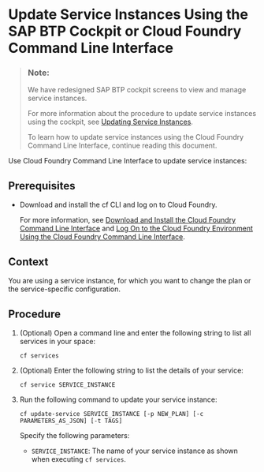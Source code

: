 <!-- loio54fe2e7250924b12916897727ea78d29 -->

# Update Service Instances Using the SAP BTP Cockpit or Cloud Foundry Command Line Interface

> ### Note:  
> We have redesigned SAP BTP cockpit screens to view and manage service instances.
> 
> For more information about the procedure to update service instances using the cockpit, see [Updating Service Instances](https://help.sap.com/viewer/09cc82baadc542a688176dce601398de/Cloud/en-US/002ae850a32244af85c8405fbcd7d9ab.html).
> 
> To learn how to update service instances using the Cloud Foundry Command Line Interface, continue reading this document.

Use Cloud Foundry Command Line Interface to update service instances:



<a name="loio54fe2e7250924b12916897727ea78d29__prereq_mts_jwl_qbb"/>

## Prerequisites

-   Download and install the cf CLI and log on to Cloud Foundry.

    For more information, see [Download and Install the Cloud Foundry Command Line Interface](../50-administration-and-ops/download-and-install-the-cloud-foundry-command-line-interface-4ef907a.md) and [Log On to the Cloud Foundry Environment Using the Cloud Foundry Command Line Interface](../50-administration-and-ops/log-on-to-the-cloud-foundry-environment-using-the-cloud-foundry-command-line-interface-7a37d66.md).




## Context

You are using a service instance, for which you want to change the plan or the service-specific configuration.



<a name="loio54fe2e7250924b12916897727ea78d29__steps_c2g_tmq_rgb"/>

## Procedure

1.  \(Optional\) Open a command line and enter the following string to list all services in your space:

    ```
    cf services
    ```

2.  \(Optional\) Enter the following string to list the details of your service:

    ```
    cf service SERVICE_INSTANCE
    ```

3.  Run the following command to update your service instance:

    ```
    cf update-service SERVICE_INSTANCE [-p NEW_PLAN] [-c PARAMETERS_AS_JSON] [-t TAGS]
    ```

    Specify the following parameters:

    -   `SERVICE_INSTANCE`: The name of your service instance as shown when executing `cf services`.



